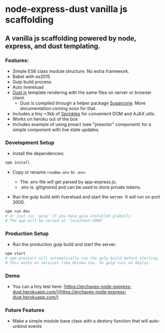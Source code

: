 # node-express-dust vanilla js scaffolding

## A vanilla js scaffolding powered by node, express, and dust templating.

### Features:
- Simple ES6 class module structure. No extra framework.
- Babel with es2015
- Gulp build process
- Auto livereload
- [Dust.js](http://www.dustjs.com/) template rendering with the same files on server or browser client.
	 - Dust is compiled through a helper package [Sugarcone](https://www.npmjs.com/package/@erchaves/Sugarcone). More documentation coming soon for that.
- Includes a tiny ~3kb of [Sprinkles](https://www.npmjs.com/package/@erchaves/sprinkles) for convenient DOM and AJAX utils.
- Works on heroku out of the box
- Includes example of using preact (see "preactor" component) for a simple component with live state updates.


### Development Setup

- Install the dependencies:
```bash
npm install
```
- Copy or rename `readme.env` to `.env`.
	- The .env file will get parsed by app-express.js.
	- .env is .gitignored and can be used to store private tokens.


- Run the gulp build with livereload and start the server. It will run on port 3000.
```bash
npm run dev
# or just run 'gulp' if you have gulp installed globally.
# The app will be served at `localhost:3000`
```

### Production Setup
- Run the production gulp build and start the server.
```bash
npm start
# npm prestart will automatically run the gulp build before starting.
# This works on services like Heroku too. So gulp runs on deploy.
```

### Demo
- You can a tiny test here: [https://erchaves-node-express-dust.herokuapp.com/](https://erchaves-node-express-dust.herokuapp.com/)

### Future Features
- Make a simple module base class with a destory function that will auto-unbind events